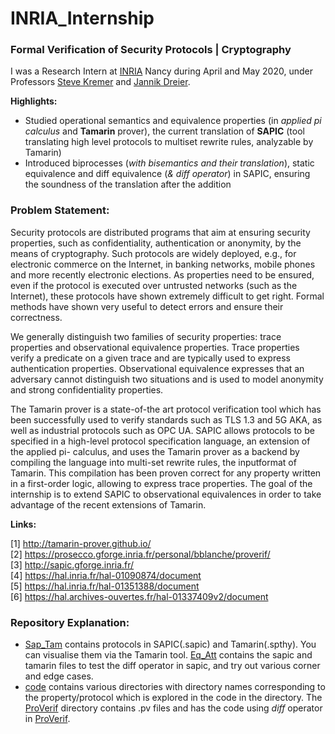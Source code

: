 # INRIA_Internship

### Formal Verification of Security Protocols | Cryptography
I was a Research Intern at [INRIA](https://www.inria.fr/en) Nancy during April and May 2020, under Professors [Steve Kremer](https://members.loria.fr/SKremer/) and [Jannik Dreier](https://members.loria.fr/JDreier/).

**Highlights:**
- Studied operational semantics and equivalence properties (in *applied pi calculus* and **Tamarin** prover), the current translation of **SAPIC** (tool translating high level protocols to multiset rewrite rules, analyzable by Tamarin)
- Introduced biprocesses (*with bisemantics and their translation*), static equivalence and diff equivalence (*& diff operator*) in SAPIC, ensuring the soundness of the translation after the addition

### Problem Statement:
Security protocols are distributed programs that aim at ensuring
security properties, such as confidentiality, authentication or
anonymity, by the means of cryptography. Such protocols are
widely deployed, e.g., for electronic commerce on the Internet,
in banking networks, mobile phones and more recently
electronic elections. As properties need to be ensured, even if
the protocol is executed over untrusted networks (such as the
Internet), these protocols have shown extremely difficult to get
right. Formal methods have shown very useful to detect errors
and ensure their correctness.

We generally distinguish two families of security properties:
trace properties and observational equivalence properties. Trace
properties verify a predicate on a given trace and are typically
used to express authentication properties. Observational
equivalence expresses that an adversary cannot distinguish two
situations and is used to model anonymity and strong
confidentiality properties.

The Tamarin prover is a state-of-the art protocol verification tool
which has been successfully used to verify standards such as
TLS 1.3 and 5G AKA, as well as industrial protocols such as OPC
UA. SAPIC allows protocols to be specified in a high-level
protocol specification language, an extension of the applied pi-
calculus, and uses the Tamarin prover as a backend by
compiling the language into multi-set rewrite rules, the inputformat of Tamarin.
This compilation has been proven correct for any property
written in a first-order logic, allowing to express trace properties.
The goal of the internship is to extend SAPIC to observational
equivalences in order to take advantage of the recent
extensions of Tamarin.
  
  
**Links:**

[1] http://tamarin-prover.github.io/  
[2] https://prosecco.gforge.inria.fr/personal/bblanche/proverif/  
[3] http://sapic.gforge.inria.fr/  
[4] https://hal.inria.fr/hal-01090874/document  
[5] https://hal.inria.fr/hal-01351388/document  
[6] https://hal.archives-ouvertes.fr/hal-01337409v2/document  
  
     
### Repository Explanation:
- [Sap_Tam](Sap_Tam) contains protocols in SAPIC(.sapic) and Tamarin(.spthy). You can visualise them via the Tamarin tool. [Eq_Att](Sap_Tam/Eq_Att) contains the sapic and tamarin files to test the diff operator in sapic, and try out various corner and edge cases.  
- [code](code) contains various directories with directory names corresponding to the property/protocol which is explored in the code in the directory. The [ProVerif](code/ProVerif) directory contains .pv files and has the code using *diff* operator in [ProVerif](https://prosecco.gforge.inria.fr/personal/bblanche/publications/BlanchetFnTPS16.pdf ). 


